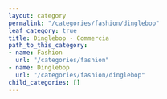 ```yaml
---
layout: category
permalink: "/categories/fashion/dinglebop"
leaf_category: true
title: Dinglebop - Commercia
path_to_this_category:
- name: Fashion
  url: "/categories/fashion"
- name: Dinglebop
  url: "/categories/fashion/dinglebop"
child_categories: []
---
```

